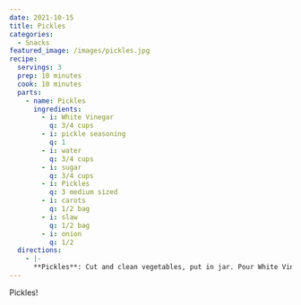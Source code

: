 ```yaml
---
date: 2021-10-15
title: Pickles
categories:
  - Snacks
featured_image: /images/pickles.jpg
recipe:
  servings: 3
  prep: 10 minutes
  cook: 10 minutes
  parts:
    - name: Pickles
      ingredients:
        - i: White Vinegar
          q: 3/4 cups
        - i: pickle seasoning
          q: 1
        - i: water
          q: 3/4 cups
        - i: sugar
          q: 3/4 cups
        - i: Pickles
          q: 3 medium sized
        - i: carots
          q: 1/2 bag
        - i: slaw
          q: 1/2 bag
        - i: onion
          q: 1/2
  directions:
    - |-
      **Pickles**: Cut and clean vegetables, put in jar. Pour White Vinegar, Water, Sugar, and Pickle Seasoning into pot and heat till barely boiling. Pour Mix into jars with vegetables, place in fridge. Wait 24 hours. Enjoy.  
---
```

Pickles!